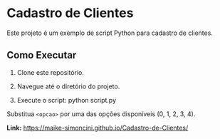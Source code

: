 # Cadastro de Clientes

Este projeto é um exemplo de script Python para cadastro de clientes.

## Como Executar

1. Clone este repositório.

2. Navegue até o diretório do projeto.

3. Execute o script: python script.py <opcao>

Substitua `<opcao>` por uma das opções disponíveis (0, 1, 2, 3, 4).

**Link:** https://maike-simoncini.github.io/Cadastro-de-Clientes/
